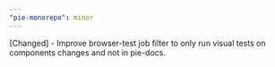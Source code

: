 ```yaml
---
"pie-monorepo": minor
---
```


[Changed] - Improve browser-test job filter to only run visual tests on components changes and not in pie-docs.
